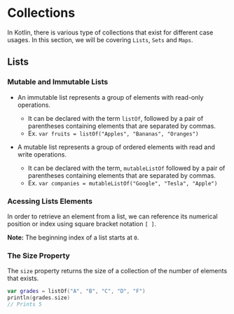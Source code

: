 # Collections

In Kotlin,  there is various type of collections that exist for different case usages. In this section, we 
will be covering `Lists`, `Sets` and `Maps`. 

## Lists 
### Mutable and Immutable Lists 
- An immutable list represents a group of elements with read-only operations.
  - It can be declared with the term `listOf`, followed by a pair of parentheses containing elements that are separated by commas.
  - Ex. `var fruits = listOf("Apples", "Bananas", "Oranges")`

- A mutable list represents a group of ordered elements with read and write operations.
  - It can be declared with the term, `mutableListOf` followed by a pair of parentheses containing elements that are separated by commas.
  - Ex. `var companies = mutableListOf("Google", "Tesla", "Apple")`

### Acessing Lists Elements
In order to retrieve an element from a list, we can reference its numerical position or index using square bracket notation `[ ]`.  

**Note:** The beginning index of a list starts at `0`.  

### The Size Property
The `size` property returns the size of a collection of the number of elements that exists. 

```kotlin
var grades = listOf("A", "B", "C", "D", "F")
println(grades.size)
// Prints 5
```


